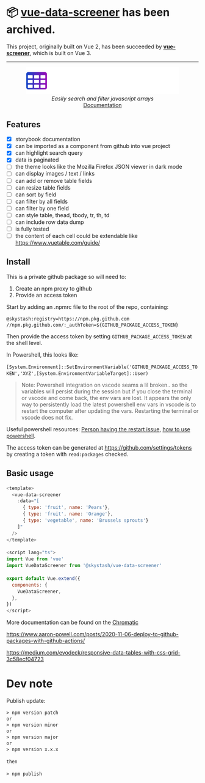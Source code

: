 # 📦 **[vue-data-screener](https://github.com/francisashley/vue-data-screener)** has been archived.

This project, originally built on Vue 2, has been succeeded by **[vue-screener](https://github.com/francisashley/vue-screener)**, which is built on Vue 3.

----

<div align="center">
  <img src=".storybook/logo-light.png" alt="Logo" style="max-width: 400px;">
  <br/>
  <em>Easily search and filter javascript arrays</em>
  <br/>
  <a href="https://francisashley.github.io/vue-data-screener/">Documentation</a>
</div>

## Features

- [x] storybook documentation
- [x] can be imported as a component from github into vue project
- [x] can highlight search query
- [x] data is paginated
- [ ] the theme looks like the Mozilla Firefox JSON viewer in dark mode
- [ ] can display images / text / links
- [ ] can add or remove table fields
- [ ] can resize table fields
- [ ] can sort by field
- [ ] can filter by all fields
- [ ] can filter by one field
- [ ] can style table, thead, tbody, tr, th, td
- [ ] can include row data dump
- [ ] is fully tested
- [ ] the content of each cell could be extendable like https://www.vuetable.com/guide/

## Install

This is a private github package so will need to:

1) Create an npm proxy to github
2) Provide an access token

Start by adding an .npmrc file to the root of the repo, containing:

```
@skystash:registry=https://npm.pkg.github.com
//npm.pkg.github.com/:_authToken=${GITHUB_PACKAGE_ACCESS_TOKEN}
```

Then provide the access token by setting `GITHUB_PACKAGE_ACCESS_TOKEN` at the shell level.

In Powershell, this looks like:

`[System.Environment]::SetEnvironmentVariable('GITHUB_PACKAGE_ACCESS_TOKEN','XYZ',[System.EnvironmentVariableTarget]::User)`

> Note: Powershell integration on vscode seams a lil broken.. so the variables will persist during the session but if you close the terminal or vscode and come back, the env vars are lost. It appears the only way to persistently load the latest powershell env vars in vscode is to restart the computer after updating the vars. Restarting the terminal or vscode does not fix.

Useful powershell resources: [Person having the restart issue](https://github.com/microsoft/vscode/issues/26048#issuecomment-539407696), [how to use powershell](https://mcpmag.com/articles/2019/03/28/environment-variables-in-powershell.aspx).

The access token can be generated at   https://github.com/settings/tokens by creating a token with `read:packages` checked.


## Basic usage

```js
<template>
  <vue-data-screener
    :data="[
      { type: 'fruit', name: 'Pears'},
      { type: 'fruit', name: 'Orange'},
      { type: 'vegetable', name: 'Brussels sprouts'}
    ]"
  />
</template>

<script lang="ts">
import Vue from 'vue'
import VueDataScreener from '@skystash/vue-data-screener'

export default Vue.extend({
  components: {
    VueDataScreener,
  },
})
</script>
```

More documentation can be found on the [Chromatic](https://www.chromatic.com/builds?appId=61d4d292187f54004aba929a)

https://www.aaron-powell.com/posts/2020-11-06-deploy-to-github-packages-with-github-actions/

https://medium.com/evodeck/responsive-data-tables-with-css-grid-3c58ecf04723


# Dev note

Publish update:

```
> npm version patch
or 
> npm version minor
or 
> npm version major
or 
> npm version x.x.x

then

> npm publish
```
